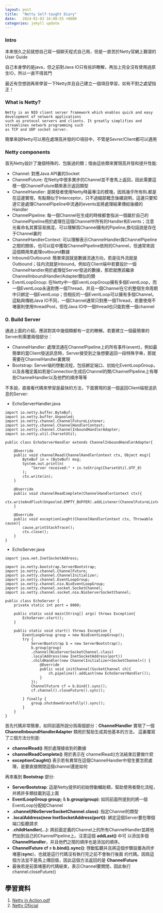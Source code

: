 ```yaml
---
layout: post
title:  "Netty Self-taught Diary"
date:   2024-02-03 16:00:55 +0800
categories: jekyll update
---
```

### Intro
本來很久之前就想自己寫一個聊天程式自己用，但是一直苦於Netty官網上艱澀的User Guide

自己本身學的是java，但之前對Java IO只有些許瞭解，再加上完全沒有使用過原生IO，所以一直不得其門

最近有空想説再來學習一下Netty并且自己建立一個項目學習，如有不對之處望指正！

### What is Netty?
```
Netty is an NIO client server framework which enables quick and easy development of network applications
such as protocol servers and clients. It greatly simplifies and streamlines network programming such
as TCP and UDP socket server.
```
簡單來説Netty可以用在處理高并發的IO項目中，不管是Sevrer/Client都可以適用

### Netty components
首先Netty設計了幾個特殊的、包裝過的類；借由這些類來實現高并發和提升性能:

- Channel: 對應Java API裏的Socket
- ChannelFuture: 在Netty中很多異步的Channel並不會馬上返回，因此需要這樣一個ChannelFuture類來表示返回類型
- ChannelHandler: 是開發者使用Netty時最專注的模塊，因爲幾乎所有BL都是在這邊實現，有點類似于Interceptor，只不過細部概念後續説明，這邊只要知道它是處理ChannelPipeline中流通的events並將處理結果傳給後續的Handler
- ChannelPipeline: 每一個Channel在生成的時候都會指派一個屬於自己的ChannelPipeline用於處理在這個Channel中所有的Handler和Events；注意光看命名其實容易搞混，可以理解爲Channel擁有的Pipeline,換句話説是存在于Channel裏的
- ChannelHandlerContext: 可以理解表示ChannelHandler與ChannelPipeline之間的關係，也可以從中獲取ChannelPipeline依附的Channel，但通常來説這個類用來處理outbound數據
- Inbound/Outbound: 簡單來説就是數據流通方向，若是往外流就是Outbound；往内流就是Inbound。例如在Client端中若要設計一個ChannelHandler用於處理從Server發送的數據，那麽就應該繼承ChannelInboundHandler/Adapter類似的類
- EventLoopGroup: 在Netty中一個EventLoopGroup擁有多個EventLoop，而一個EventLoop永遠對應一個Thread，并且一個Channel在它的整個生命周期中只綁定一個EventLoop；但相反的一個EventLoop可以擁有多個Channel。這點與傳統Java IO不同，一個Channel通常只對應一個Thread，若要使用不堵塞則使用threadPool，但在Java IO中一個thread也只能對應一個channel

### 0. Build Server
通過上面的介紹，應該對其中幾個類都有一定的瞭解。若要建立一個最簡單的Server則需要兩個部分：

- ChannelHandler: 處理流通在ChannelPipeline上的所有事件(event)，例如最簡單的當Client發送訊息時，Server接受到之後想要返回一段特殊字串，那就需要在ChannelHandler裏實現
- Bootstrap: Server端的啓動流程，包括綁定端口、初始化EventLoopGroup，以及各種定義如若是Connection生成后Channel的類/ChannelPipeline上有哪些ChannelHandler以及他們的順序等等

不多說，直接看代碼來學習是最快的方法，下面實現的是一個返回Client端發送訊息的Server:
- EchoServerHandler.java
```
import io.netty.buffer.ByteBuf;
import io.netty.buffer.Unpooled;
import io.netty.channel.ChannelFutureListener;
import io.netty.channel.ChannelHandlerContext;
import io.netty.channel.ChannelInboundHandlerAdapter;
import io.netty.util.CharsetUtil;

public class EchoServerHandler extends ChannelInboundHandlerAdapter{
    
    @Override
    public void channelRead(ChannelHandlerContext ctx, Object msg){
        ByteBuf in = (ByteBuf) msg;
        System.out.println(
            "Server received:" + in.toString(CharsetUtil.UTF_8)
        );
        ctx.write(in);
    }

    @Override
    public void channelReadComplete(ChannelHandlerContext ctx){
        ctx.writeAndFlush(Unpooled.EMPTY_BUFFER).addListener(ChannelFutureListener.CLOSE);
    }

    @Override
    public void exceptionCaught(ChannelHandlerContext ctx, Throwable cause){
        cause.printStackTrace();
        ctx.close();
    }
}
```

- EchoServer.java
```
import java.net.InetSocketAddress;

import io.netty.bootstrap.ServerBootstrap;
import io.netty.channel.ChannelFuture;
import io.netty.channel.ChannelInitializer;
import io.netty.channel.EventLoopGroup;
import io.netty.channel.nio.NioEventLoopGroup;
import io.netty.channel.socket.SocketChannel;
import io.netty.channel.socket.nio.NioServerSocketChannel;

public class EchoServer {
    private static int port = 8080;

    public static void main(String[] args) throws Exception{
        EchoServer.start();
    }

    public static void start() throws Exception {
        EventLoopGroup group = new NioEventLoopGroup();
        try {
            ServerBootstrap b = new ServerBootstrap();
            b.group(group)
            .channel(NioServerSocketChannel.class)
            .localAddress(new InetSocketAddress(port))
            .childHandler(new ChannelInitializer<SocketChannel>() {
                @Override
                public void initChannel(SocketChannel ch){
                    ch.pipeline().addLast(new EchoServerHandler());
                }
            });
            ChannelFuture cf = b.bind().sync();
            cf.channel().closeFuture().sync();

        } finally {
            group.shutdownGracefully().sync();
        }
    }
}
```
首先代碼非常簡單，如同前面所説分爲兩個部分：**ChannelHandler** 實現了一個 **ChannelInboundHandlerAdapter** 類用於幫助生成其他基本的方法，
這裏覆寫了三個方法分別是: 
- **channelRead()** 用於處理接收到的數據
- **channelReadComplete()** 用於表示在 channelRead()方法結束后要做什麽
- **exceptionCaught()** 表示若有異常在這個ChannelHandler中發生要怎麽處理，是要直接關閉這個channel還是如何

再來看到 **Bootstrap** 部分:
- **ServerBootstrap**: 這是Netty提供的初始啓動輔助類，幫助使用者簡化流程，并將許多類挂載到這上面
- **EventLoopGroup group;** & **b.group(group)**: 如同前面所提到的將一個EventLoop分配給Channel
- **.channel(NioServerSocketChannel.class)**: 指定Channel的類型
- **.localAddress(new InetSocketAddress(port))**: 綁定這個Server要在哪個端口監聽請求
- **.childHandler(...)**: 將前面定義的Channel上的所有ChannelHandler並將他們加到自己的ChannelPipeline上。注意這個 **addLast()** 中可
以添加多個 **ChannelHandler**，并且他們之間的順序也是添加的順序。
- **ChannelFuture cf = b.bind().sync()**: 啓動監聽并且將這個步驟設置為同步堵塞(**sync**)，也就是這行代碼沒有執行完之前不會執行後面
的代碼。因爲這個方法並不是馬上傳回值，因此這個方法返回的是 **ChannelFuture**
- 最後若是前面堵塞的代碼結束，表示Channel要關閉，因此執行channel.closeFuture()

## 學習資料
1. [Netty in Action.pdf](https://github.com/zuzeep/book/blob/master/Netty%20in%20Action.pdf)
2. [Netty Ofiicial](https://netty.io/wiki/user-guide-for-4.x.html)
